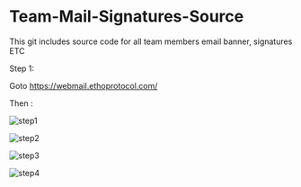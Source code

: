 # Team-Mail-Signatures-Source
This git includes source code for all team members email banner, signatures ETC


Step 1:

Goto https://webmail.ethoprotocol.com/

Then :

![step1](https://user-images.githubusercontent.com/38665633/189097069-30b25b30-9db0-41ef-956e-b4a31a72660c.jpg)


![step2](https://user-images.githubusercontent.com/38665633/189097155-938ac0df-acb9-445d-9cad-f17702f23451.jpg)


![step3](https://user-images.githubusercontent.com/38665633/189097165-a023d1f0-67a1-4381-99a6-6555d520f72f.jpg)


![step4](https://user-images.githubusercontent.com/38665633/189097174-2b961de2-579a-46ec-a6f7-55011d7560a7.jpg)
